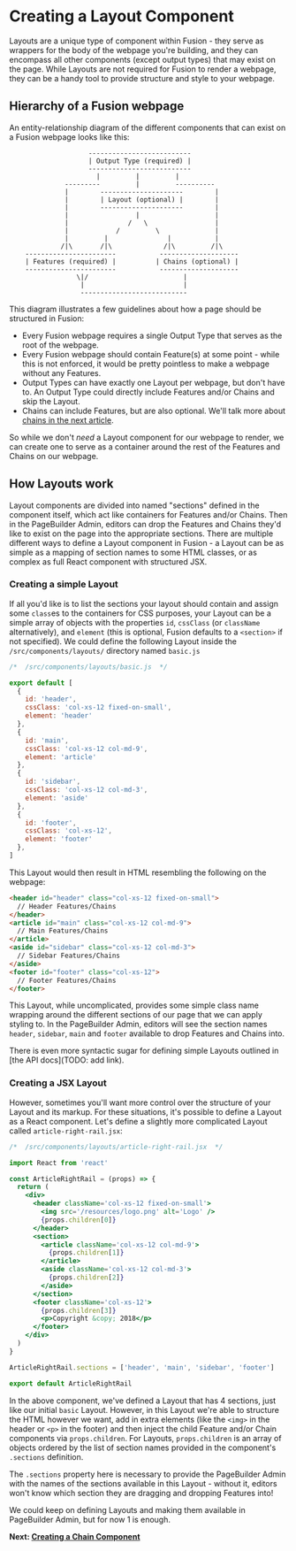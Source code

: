 # Creating a Layout Component

Layouts are a unique type of component within Fusion - they serve as wrappers for the body of the webpage you're building, and they can encompass all other components (except output types) that may exist on the page. While Layouts are not required for Fusion to render a webpage, they can be a handy tool to provide structure and style to your webpage.

## Hierarchy of a Fusion webpage

An entity-relationship diagram of the different components that can exist on a Fusion webpage looks like this:

```
                    --------------------------
                    | Output Type (required) |
                    --------------------------
                      |         |         |
              ---------         |         ----------
              |        ---------------------        |
              |        | Layout (optional) |        |
              |        ---------------------        |
              |                 |                   |
              |               /   \                 |
              |            /         \              |
              |         |               |           |
             /|\       /|\             /|\         /|\
    -----------------------           --------------------
    | Features (required) |          | Chains (optional) |
    -----------------------           --------------------
                 \|/                        |
                  |                         |
                  ---------------------------                        
```

This diagram illustrates a few guidelines about how a page should be structured in Fusion:

- Every Fusion webpage requires a single Output Type that serves as the root of the webpage.
- Every Fusion webpage should contain Feature(s) at some point - while this is not enforced, it would be pretty pointless to make a webpage without any Features.
- Output Types can have exactly one Layout per webpage, but don't have to. An Output Type could directly include Features and/or Chains and skip the Layout.
- Chains can include Features, but are also optional. We'll talk more about [chains in the next article](./creating-chain-component.md).

So while we don't *need* a Layout component for our webpage to render, we can create one to serve as a container around the rest of the Features and Chains on our webpage.

## How Layouts work

Layout components are divided into named "sections" defined in the component itself, which act like containers for Features and/or Chains. Then in the PageBuilder Admin, editors can drop the Features and Chains they'd like to exist on the page into the appropriate sections. There are multiple different ways to define a Layout component in Fusion - a Layout can be as simple as a mapping of section names to some HTML classes, or as complex as full React component with structured JSX.

### Creating a simple Layout

If all you'd like is to list the sections your layout should contain and assign some `class`es to the containers for CSS purposes, your Layout can be a simple array of objects with the properties `id`, `cssClass` (or `className` alternatively), and `element` (this is optional, Fusion defaults to a `<section>` if not specified). We could define the following Layout inside the `/src/components/layouts/` directory named `basic.js`

```js
/*  /src/components/layouts/basic.js  */

export default [
  {
    id: 'header',
    cssClass: 'col-xs-12 fixed-on-small',
    element: 'header'
  },
  {
    id: 'main',
    cssClass: 'col-xs-12 col-md-9',
    element: 'article'
  },
  {
    id: 'sidebar',
    cssClass: 'col-xs-12 col-md-3',
    element: 'aside'
  },
  {
    id: 'footer',
    cssClass: 'col-xs-12',
    element: 'footer'
  },
]

```

This Layout would then result in HTML resembling the following on the webpage:

```html
<header id="header" class="col-xs-12 fixed-on-small">
  // Header Features/Chains
</header>
<article id="main" class="col-xs-12 col-md-9">
  // Main Features/Chains
</article>
<aside id="sidebar" class="col-xs-12 col-md-3">
  // Sidebar Features/Chains
</aside>
<footer id="footer" class="col-xs-12">
  // Footer Features/Chains
</footer>
```

This Layout, while uncomplicated, provides some simple class name wrapping around the different sections of our page that we can apply styling to. In the PageBuilder Admin, editors will see the section names `header`, `sidebar`, `main` and `footer` available to drop Features and Chains into.

There is even more syntactic sugar for defining simple Layouts outlined in [the API docs](TODO: add link). 

### Creating a JSX Layout

However, sometimes you'll want more control over the structure of your Layout and its markup. For these situations, it's possible to define a Layout as a React component. Let's define a slightly more complicated Layout called `article-right-rail.jsx`:

```jsx
/*  /src/components/layouts/article-right-rail.jsx  */

import React from 'react'

const ArticleRightRail = (props) => {
  return (
    <div>
      <header className='col-xs-12 fixed-on-small'>
        <img src='/resources/logo.png' alt='Logo' />
        {props.children[0]}
      </header>
      <section>
        <article className='col-xs-12 col-md-9'>
          {props.children[1]}
        </article>
        <aside className='col-xs-12 col-md-3'>
          {props.children[2]}
        </aside>
      </section>
      <footer className='col-xs-12'>
        {props.children[3]}
        <p>Copyright &copy; 2018</p>
      </footer>
    </div>
  )
}

ArticleRightRail.sections = ['header', 'main', 'sidebar', 'footer']

export default ArticleRightRail
```

In the above component, we've defined a Layout that has 4 sections, just like our initial `basic` Layout. However, in this Layout we're able to structure the HTML however we want, add in extra elements (like the `<img>` in the header or `<p>` in the footer) and then inject the child Feature and/or Chain components via `props.children`. For Layouts, `props.children` is an array of objects ordered by the list of section names provided in the component's `.sections` definition.

The `.sections` property here is necessary to provide the PageBuilder Admin with the names of the sections available in this Layout - without it, editors won't know which section they are dragging and dropping Features into!  

We could keep on defining Layouts and making them available in PageBuilder Admin, but for now 1 is enough.

**Next: [Creating a Chain Component](./creating-chain-component.md)**
